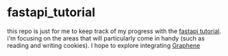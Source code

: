 # fastapi_tutorial

this repo is just for me to keep track of my progress with the [fastapi tutorial](https://fastapi.tiangolo.com/tutorial/intro/).  i'm focusing on the areas that will particularly come in handy (such as reading and writing cookies).  I hope to explore integrating [Graphene](https://graphene-python.org/)